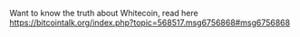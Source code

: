 Want to know the truth about Whitecoin, read here https://bitcointalk.org/index.php?topic=568517.msg6756868#msg6756868



